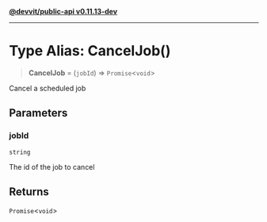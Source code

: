 [**@devvit/public-api v0.11.13-dev**](../README.md)

---

# Type Alias: CancelJob()

> **CancelJob** = (`jobId`) => `Promise`\<`void`\>

Cancel a scheduled job

## Parameters

### jobId

`string`

The id of the job to cancel

## Returns

`Promise`\<`void`\>
